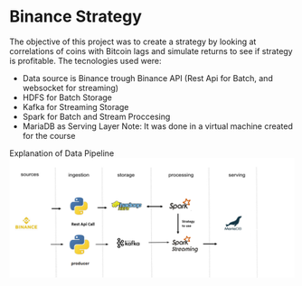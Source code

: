 # Binance Strategy
The objective of this project was to create a strategy by looking at correlations of coins with Bitcoin lags and simulate returns to see if strategy is profitable.
The tecnologies used were:
- Data source is Binance trough Binance API (Rest Api for Batch, and websocket for streaming)
- HDFS for Batch Storage
- Kafka for Streaming Storage
- Spark for Batch and Stream Proccesing
- MariaDB as Serving Layer
Note: It was done in a virtual machine created for the course


Explanation of Data Pipeline
![Expanation](explanation.png)
